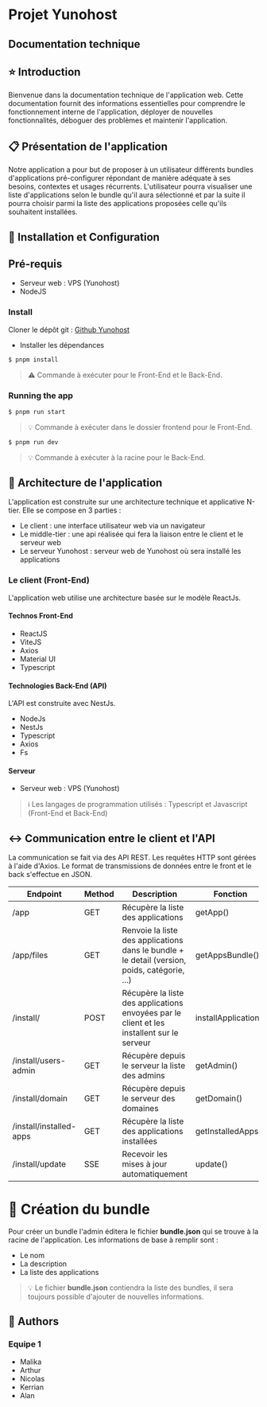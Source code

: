 # Projet Yunohost
## Documentation technique
## :star: Introduction
Bienvenue dans la documentation technique de l'application web.
Cette documentation fournit des informations essentielles pour comprendre le fonctionnement interne de l'application, déployer de nouvelles fonctionnalités,
déboguer des problèmes et maintenir l'application.

## :clipboard: Présentation de l'application
Notre application a pour but de proposer à un utilisateur différents bundles d'applications pré-configurer répondant de manière adéquate à ses besoins, contextes et usages récurrents.
L'utilisateur pourra visualiser une liste d'applications selon le bundle qu'il aura sélectionné et par la suite il pourra choisir parmi la liste des applications proposées celle qu'ils
souhaitent installées.

## :wrench: Installation et Configuration

## Pré-requis
* Serveur web : VPS (Yunohost)
* NodeJS

### Install
Cloner le dépôt git : [Github Yunohost](https://github.com/nicoooo972/yunoHostBundle/) 

* Installer les dépendances
```bash
$ pnpm install
```
> :warning: Commande à exécuter pour le Front-End et le Back-End.

### Running the app

```bash
$ pnpm run start
```
> :bulb: Commande à exécuter dans le dossier frontend pour le Front-End.

```bash
$ pnpm run dev
```
> :bulb: Commande à exécuter à la racine pour le Back-End.

## :construction: Architecture de l'application
L'application est construite sur une architecture technique et applicative N-tier. Elle se compose en 3 parties :
* Le client : une interface utilisateur web via un navigateur
* Le middle-tier : une api réalisée qui fera la liaison entre le client et le serveur web
* Le serveur Yunohost : serveur web de Yunohost où sera installé les applications


### Le client (Front-End)
L'application web utilise une architecture basée sur le modèle ReactJs.

#### Technos Front-End
* ReactJS
* ViteJS
* Axios
* Material UI
* Typescript

#### Technologies Back-End (API)
L'API est construite avec NestJs.
* NodeJs
* NestJs
* Typescript
* Axios
* Fs

#### Serveur
* Serveur web : VPS (Yunohost)

> :information_source: Les langages de programmation utilisés : Typescript et Javascript (Front-End et Back-End)

## :left_right_arrow: Communication entre le client et l'API
La communication se fait via des API REST. Les requêtes HTTP sont gérées à l'aide d'Axios.
Le format de transmissions de données entre le front et le back s'effectue en JSON.

| Endpoint                | Method | Description                                                                                   | Fonction             | Fichier                    |   
|-------------------------|--------|-----------------------------------------------------------------------------------------------|----------------------|----------------------------|   
| /app                    | GET    | Récupère la liste des applications                                                            | getApp()             | app.service.ts             |        
| /app/files              | GET    | Renvoie la liste des applications dans le bundle + le detail (version, poids, catégorie, ...) | getAppsBundle()      | app.service.ts             |   
| /install/               | POST   | Récupère la liste des applications envoyées par le client et les installent sur le serveur    | installApplication() | install/install.service.ts |
| /install/users-admin    | GET    | Récupère depuis le serveur la liste des admins                                                | getAdmin()           | install/install.service.ts |
| /install/domain         | GET    | Récupère depuis le serveur des domaines                                                       | getDomain()          | install/install.service.ts |
| /install/installed-apps | GET    | Récupère la liste des applications installées                                                 | getInstalledApps()   | install/install.service.ts |
| /install/update         | SSE    | Recevoir les mises à jour automatiquement                                                     | update()             | install/install.service.ts |

# :hammer: Création du bundle
Pour créer un bundle l'admin éditera le fichier **bundle.json** qui se trouve à la racine
de l'application. Les informations de base à remplir sont :
* Le nom
* La description
* La liste des applications

> :bulb: Le fichier **bundle.json** contiendra la liste des bundles, il sera toujours possible d'ajouter de nouvelles informations.

## :memo: Authors
### Equipe 1
* Malika
* Arthur
* Nicolas
* Kerrian
* Alan
